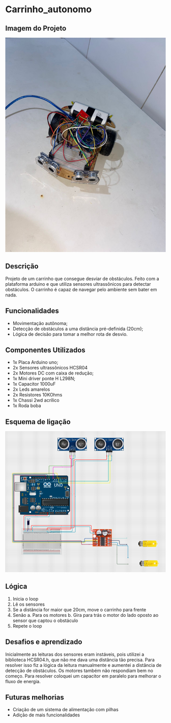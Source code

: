 # Carrinho_autonomo

## Imagem do Projeto
![Imagem do carrinho](./imagens/imgPrincipalCarrinho.jpg)

## Descrição
Projeto de um carrinho que consegue desviar de obstáculos. Feito com a plataforma arduino e que utiliza
sensores ultrassônicos para detectar obstáculos. O carrinho é capaz de navegar pelo ambiente sem bater 
em nada.

## Funcionalidades
* Movimentação autônoma;
* Detecção de obstáculos a uma distância pré-definida (20cm);
* Lógica de decisão para tomar a melhor rota de desvio.

## Componentes Utilizados
* 1x Placa Arduino uno;
* 2x Sensores ultrassõnicos HCSR04
* 2x Motores DC com caixa de redução;
* 1x Mini driver ponte H L298N;
* 1x Capacitor 1000uF
* 2x Leds amarelos
* 2x Resistores 10KOhms
* 1x Chassi 2wd acrílico
* 1x Roda boba

## Esquema de ligação
![Imagem do circuito](./imagens/circuitoCarrinho.png)

## Lógica
1. Inicia o loop
2. Lê os sensores
3. Se a distância for maior que 20cm, move o carrinho para frente
4. Senão
  a. Para os motores
  b. Gira para trás o motor do lado oposto ao sensor que captou o obstáculo
5. Repete o loop

## Desafios e aprendizado
Inicialmente as leituras dos sensores eram instáveis, pois utilizei a biblioteca HCSR04.h, que não me dava uma 
distância tão precisa. Para resolver isso fiz a lógica da leitura manualmente e aumentei a distância de detecção 
de obstáculos. Os motores também não respondiam bem no começo. Para resolver coloquei um capacitor em paralelo para 
melhorar o fluxo de energia.

## Futuras melhorias
* Criação de um sistema de alimentação com pilhas
* Adição de mais funcionalidades

